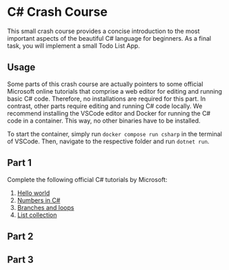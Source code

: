 # C# Crash Course

This small crash course provides a concise introduction to the most important aspects of the beautiful C# language for beginners. As a final task, you will implement a small Todo List App.

## Usage

Some parts of this crash course are actually pointers to some official Microsoft online tutorials that comprise a web editor for editing and running basic C# code. Therefore, no installations are required for this part. In contrast, other parts require editing and running C# code locally. We recommend installing the VSCode editor and Docker for running the C# code in a container. This way, no other binaries have to be installed.

To start the container, simply run ``docker compose run csharp`` in the terminal of VSCode. Then, navigate to the respective folder and run ``dotnet run``.

## Part 1

Complete the following official C# tutorials by Microsoft:
1. [Hello world](https://learn.microsoft.com/en-us/dotnet/csharp/tour-of-csharp/tutorials/hello-world)
2. [Numbers in C#](https://learn.microsoft.com/en-us/dotnet/csharp/tour-of-csharp/tutorials/numbers-in-csharp)
3. [Branches and loops](https://learn.microsoft.com/en-us/dotnet/csharp/tour-of-csharp/tutorials/branches-and-loops)
4. [List collection](https://learn.microsoft.com/en-us/dotnet/csharp/tour-of-csharp/tutorials/list-collection)

## Part 2


## Part 3